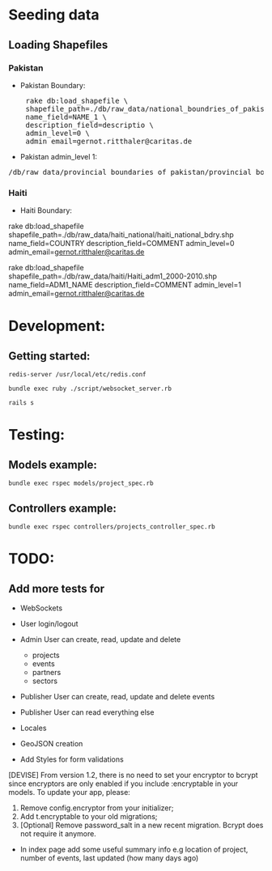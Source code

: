 # Seeding data

## Loading Shapefiles

### Pakistan

* Pakistan Boundary:

<pre>
    rake db:load_shapefile \
    shapefile_path=./db/raw_data/national_boundries_of_pakistan/pakistan_country_bdry.shp \
    name_field=NAME_1 \
    description_field=descriptio \
    admin_level=0 \
    admin_email=gernot.ritthaler@caritas.de
</pre>

* Pakistan admin_level 1:
<pre>
/db/raw_data/provincial_boundaries_of_pakistan/provincial_boundaries_of_pakistan.shp
</pre>

### Haiti

* Haiti Boundary:

rake db:load_shapefile shapefile_path=./db/raw_data/haiti_national/haiti_national_bdry.shp name_field=COUNTRY description_field=COMMENT admin_level=0 admin_email=gernot.ritthaler@caritas.de

rake db:load_shapefile shapefile_path=./db/raw_data/haiti/Haiti_adm1_2000-2010.shp name_field=ADM1_NAME description_field=COMMENT admin_level=1 admin_email=gernot.ritthaler@caritas.de

# Development:

## Getting started:

`redis-server /usr/local/etc/redis.conf`

`bundle exec ruby ./script/websocket_server.rb`

`rails s`

# Testing:

## Models example:

`bundle exec rspec models/project_spec.rb`

## Controllers example:

`bundle exec rspec controllers/projects_controller_spec.rb`

# TODO:

## Add more tests for

* WebSockets

* User login/logout

* Admin User can create, read, update and delete
  - projects
  - events
  - partners
  - sectors

* Publisher User can create, read, update and delete events

* Publisher User can read everything else

* Locales

* GeoJSON creation

* Add Styles for form validations

[DEVISE] From version 1.2, there is no need to set your encryptor to bcrypt since encryptors are only enabled if you include :encryptable in your models. To update your app, please:

1) Remove config.encryptor from your initializer;
2) Add t.encryptable to your old migrations;
3) [Optional] Remove password_salt in a new recent migration. Bcrypt does not require it anymore.

* In index page add some useful summary info e.g location of project, number of events, last updated (how many days ago)